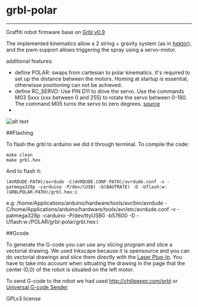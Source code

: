 # grbl-polar

***
Graffiti robot firmware base on [Grbl v0.9](https://github.com/grbl/grbl)

The implemented kinematics allow a 2 string + gravity system (as in [hektor](http://juerglehni.com/works/hektor)), and the pwm support allows triggering the spray using a servo-motor.

additional features:
  * define POLAR: swaps from cartesian to polar kinematics. It's required to set up the distance between the motors. Homing at startup is essential, otherwisse positioning can not be achieved.
  * define RC_SERVO: Use PIN D11 to drive the servo. Use the commands M03 Sxxx (xxx between 0 and 255) to rotate the servo between 0-180. The command M05 turns the servo to zero degrees. [source](https://github.com/robottini/grbl-servo)
  * 
  
![alt text](https://github.com/ilaro-org/grbl-polar/blob/master/v0.jpg "first test at hangar.org")


##Flashing

To flash the grbl to arduino we did it through terminal. To compile the code:   
    
    make clean
    make grbl.hex

And to flash it:   
    
    (AVRDUDE-PATH)/avrdude -C(AVRDUDE.CONF-PATH)/avrdude.conf -v -patmega328p -carduino -P/dev/(USB) -b(BAUTRATE) -D -Uflash:w:(GRBLPOLAR-PATH)/grbl.hex:i
   
e.g:
   /home/Applications/arduino/hardware/tools/avr/bin/avrdude -C/home/Applications/arduino/hardware/tools/avr/etc/avrdude.conf -v -patmega328p -carduino -P/dev/ttyUSB0 -b57600 -D -Uflash:w:/POLAR/grbl-polar/grbl.hex:i 


##Gcode

To generate the G-code you can use any slicing program and slice a vectorial drawing. We used Inkscape because it is opensource and you can do vectorial drawings and slice them directly with the [Laser Plug-In](https://jtechphotonics.com/?page_id=2012). You have to take into account when sittuating the drawing in the page that the center (0,0) of the robot is situated on the left motor.

To send G-code to the robot we had used http://chilipeppr.com/grbl or [Universal G-code Sender](https://github.com/winder/Universal-G-Code-Sender)



GPLv3 license
